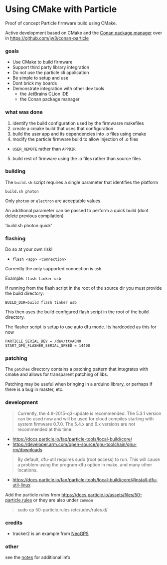 Using CMake with Particle
===

Proof of concept Particle firmware build using CMake.

Active development based on CMake and the [Conan package manager](https://conan.io/) over in https://github.com/jw3/conan-particle

### goals

- Use CMake to build firmware
- Support third party library integration
- Do not use the particle cli application
- Be simple to setup and use
- Dont brick my boards
- Demonstrate integration with other dev tools
  - the JetBrains CLion IDE
  - the Conan package manager

### what was done

1. identify the build configuration used by the firmwasre makefiles
2. create a cmake build that uses that configuration
3. build the user app and its dependencies into .o files using cmake
4. modify the particle firmware build to allow injection of .o files
  - `USER_REMOTE` rather than `APPDIR`
5. build rest of firmware using the .o files rather than source files

### building

The `build.sh` script requires a single parameter that identifies the platform

`build.sh photon`

Only `photon` or `electron` are acceptable values.

An additional parameter can be passed to perform a quick build (dont delete previous compilation)

'build.sh photon quick'

### flashing

Do so at your own risk!

- `flash <app> <connection>`

Currently the only supported connection is `usb`.

Example: `flash tinker usb`

If running from the flash script in the root of the source dir you must provide the build directory:

`BUILD_DIR=build flash tinker usb`

This then uses the build configured flash script in the root of the build directory.

The flasher script is setup to use auto dfu mode.  Its hardcoded as this for now

```
PARTICLE_SERIAL_DEV = /dev/ttyACM0
START_DFU_FLASHER_SERIAL_SPEED = 14400
```

### patching

The `patches` directory contains a patching pattern that integrates with cmake and allows for transparent patching of libs.

Patching may be useful when bringing in a arduino library, or perhaps if there is a bug in master, etc.

### development

> Currently, the 4.9-2015-q3-update is recommended. The 5.3.1 version can be used now and will be used for cloud compiles starting with system firmware 0.7.0. The 5.4.x and 6.x versions are not recommended at this time.

- https://docs.particle.io/faq/particle-tools/local-build/core/
- https://developer.arm.com/open-source/gnu-toolchain/gnu-rm/downloads

> By default, dfu-util requires sudo (root access) to run. This will cause a problem using the program-dfu option in make, and many other locations.

- https://docs.particle.io/faq/particle-tools/local-build/core/#install-dfu-util-linux

Add the particle rules from https://docs.particle.io/assets/files/50-particle.rules or they are also under `common`

> sudo cp 50-particle.rules /etc/udev/rules.d/

### credits

- tracker2 is an example from [NeoGPS](https://github.com/SlashDevin/NeoGPS)

### other

see the [notes](notes.md) for additional info
